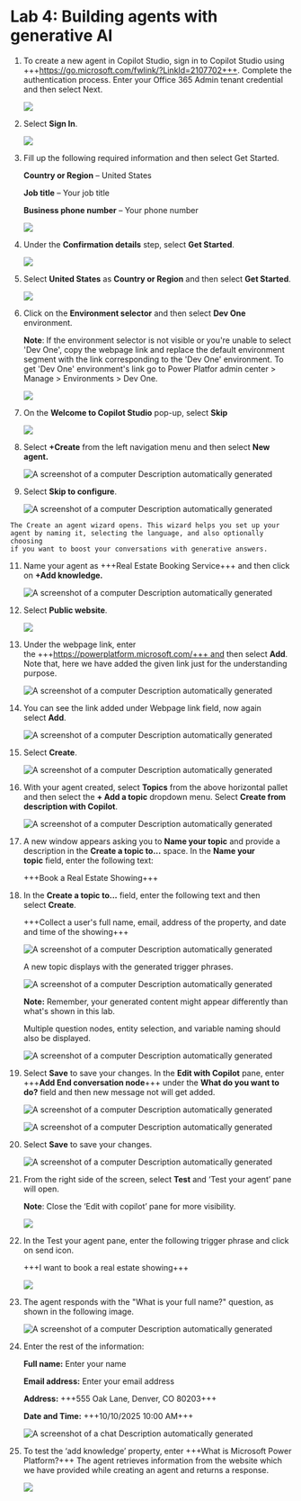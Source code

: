 # **Lab 4: Building agents with generative AI**

1.  To create a new agent in Copilot Studio, sign in to Copilot Studio using +++https://go.microsoft.com/fwlink/?LinkId=2107702+++. Complete the authentication process. Enter your Office 365 Admin tenant credential and then select Next.  

    ![](./media/image0.1.png)

2.  Select **Sign In**.

     ![](./media/image0.2.png)

3.  Fill up the following required information and then select Get Started.

    **Country or Region** – United States

    **Job title** – Your job title

    **Business phone number** – Your phone number

     ![](./media/image0.3.png)

4.  Under the **Confirmation details** step, select **Get Started**.

    ![](./media/image0.5.png)

5.  Select **United States** as **Country or Region** and then select **Get Started**.

    ![](./media/image0.6.png)
    
7.  Click on the **Environment selector** and then select **Dev One** environment. 

    **Note**: If the environment selector is not visible or you're unable to select 'Dev One', copy the webpage link and replace the default environment segment with the link corresponding to the 'Dev One' environment. To get 'Dev One' environment's link go to Power Platfor admin center > Manage > Environments > Dev One.

     ![](./media/image0.7.png)
  
9.  On the **Welcome to Copilot Studio** pop-up, select **Skip**

     ![](./media/image0.8.png)

10.  Select **+Create** from the left navigation menu and then
    select **New agent.**

     ![A screenshot of a computer Description automatically generated](./media/image1.5.png)

11.  Select **Skip to configure**.

     ![A screenshot of a computer Description automatically generated](./media/image1.6.png)

    The Create an agent wizard opens. This wizard helps you set up your
    agent by naming it, selecting the language, and also optionally choosing
    if you want to boost your conversations with generative answers.

11.  Name your agent as +++Real Estate Booking Service+++ and then click
    on **+Add knowledge.**

     ![A screenshot of a computer Description automatically generated](./media/image6.png)

12.  Select **Public website**.

     ![](./media/image7.png)

13.  Under the webpage link, enter
    the +++https://powerplatform.microsoft.com/+++ and
    then select **Add**. Note that, here we have added the given link just for the understanding purpose.  

     ![A screenshot of a computer Description automatically generated](./media/image8.png)

14. You can see the link added under Webpage link field, now again
    select **Add**.

     ![A screenshot of a computer Description automatically generated](./media/image9.png)

15. Select **Create**.

     ![A screenshot of a computer Description automatically generated](./media/image10.png)

16. With your agent created, select **Topics** from the above horizontal
    pallet and then select the **+ Add a topic** dropdown menu.
    Select **Create from description with Copilot**.

     ![A screenshot of a computer Description automatically generated](./media/image11.png)

17. A new window appears asking you to **Name your topic** and provide a
    description in the **Create a topic to...** space. In the **Name
    your topic** field, enter the following text:

     +++Book a Real Estate Showing+++

18. In the **Create a topic to...** field, enter the following text and
    then select **Create**.

     +++Collect a user's full name, email, address of the property, and date
     and time of the showing+++
    
     ![A screenshot of a computer Description automatically generated](./media/image12.png)
    
     A new topic displays with the generated trigger phrases.
    
     ![A screenshot of a computer Description automatically generated](./media/image13.png)
    
     **Note:** Remember, your generated content might appear differently
     than what's shown in this lab.
    
     Multiple question nodes, entity selection, and variable naming should
     also be displayed.
    
     ![A screenshot of a computer Description automatically generated](./media/image14.png)

19. Select **Save** to save your changes. In the **Edit with Copilot** pane, enter +++**Add End conversation node**+++ under the **What do you want to do?** field and then new message not will get added.

     ![A screenshot of a computer Description automatically generated](./media/image1.15.png)

     ![A screenshot of a computer Description automatically generated](./media/image1.15.1.png)

20. Select **Save** to save your changes.

     ![A screenshot of a computer Description automatically generated](./media/image15.png)

21. From the right side of the screen, select **Test** and ‘Test your
    agent’ pane will open.

     **Note**: Close the ‘Edit with copilot’ pane for more visibility.
    
     ![](./media/image16.png)

22. In the Test your agent pane, enter the following trigger phrase and
    click on send icon.

     +++I want to book a real estate showing+++
    
     ![](./media/image17.png)

23. The agent responds with the "What is your full name?" question, as
    shown in the following image.

     ![A screenshot of a computer Description automatically generated](./media/image18.png)

24. Enter the rest of the information:

     **Full name:** Enter your name
    
     **Email address:** Enter your email address
    
     **Address:** +++555 Oak Lane, Denver, CO 80203+++
    
     **Date and Time:** +++10/10/2025 10:00 AM+++
    
     ![A screenshot of a chat Description automatically generated](./media/image19.png)

25. To test the ‘add knowledge’ property, enter +++What is Microsoft Power
    Platform?+++ The agent retrieves information from the website which we
    have provided while creating an agent and returns a response.

     ![](./media/image20.png)
